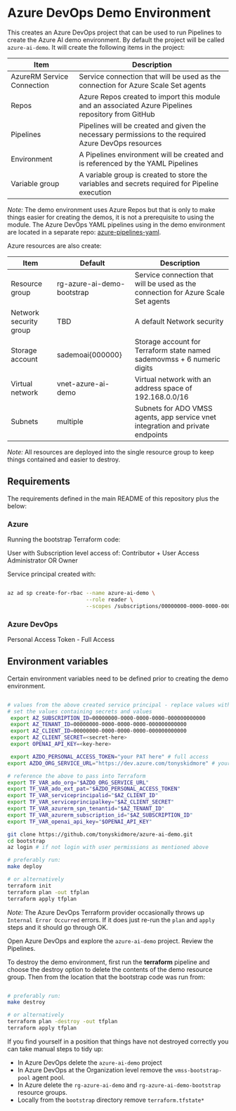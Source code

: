 # Azure DevOps Demo Environment

This creates an Azure DevOps project that can be used to run Pipelines to create the Azure AI demo environment.
By default the project will be called `azure-ai-demo`.  It will create the following items in the project:

| Item                       | Description                                                                                          |
|----------------------------|------------------------------------------------------------------------------------------------------|
| AzureRM Service Connection | Service connection that will be used as the connection for Azure Scale Set agents                    |
| Repos                      | Azure Repos created to import this module and an associated Azure Pipelines repository from GitHub   |
| Pipelines                  | Pipelines will be created and given the necessary permissions to the required Azure DevOps resources |
| Environment                | A Pipelines environment will be created and is referenced by the YAML Pipelines                      |
| Variable group             | A variable group is created to store the variables and secrets required for Pipeline execution       |

_Note:_
The demo environment uses Azure Repos but that is only to make things easier for creating the demos, it is not a prerequisite to using the module.
The Azure DevOps YAML pipelines using in the demo environment are located in a separate repo: [azure-pipelines-yaml](https://github.com/tonyskidmore/azure-pipelines-yaml).

Azure resources are also create:

| Item                   | Default                       | Description                                                                                          |
|------------------------|-------------------------------|------------------------------------------------------------------------------------------------------|
| Resource group         | rg-azure-ai-demo-bootstrap    | Service connection that will be used as the connection for Azure Scale Set agents                    |
| Network security group | TBD                           | A default Network security                                                                           |
| Storage account        | sademoai{000000}              | Storage account for Terraform state named sademovmss + 6 numeric digits                              |
| Virtual network        | vnet-azure-ai-demo            | Virtual network with an address space of 192.168.0.0/16                                              |
| Subnets                | multiple                      | Subnets for ADO VMSS agents, app service vnet integration and private endpoints                      |

_Note:_
All resources are deployed into the single resource group to keep things contained and easier to destroy.

## Requirements

The requirements defined in the main README of this repository plus the below:

### Azure
Running the bootstrap Terraform code:  

User with Subscription level access of:
Contributor + User Access Administrator
OR
Owner

Service principal created with:
````bash

az ad sp create-for-rbac --name azure-ai-demo \
                         --role reader \
                         --scopes /subscriptions/00000000-0000-0000-0000-000000000000

````

### Azure DevOps
Personal Access Token - Full Access


## Environment variables

Certain environment variables need to be defined prior to creating the demo environment.


````bash

# values from the above created service principal - replace values with your tenant, subscription and service principal values
# set the values containing secrets and values
 export AZ_SUBSCRIPTION_ID=00000000-0000-0000-0000-000000000000
 export AZ_TENANT_ID=00000000-0000-0000-0000-000000000000
 export AZ_CLIENT_ID=00000000-0000-0000-0000-000000000000
 export AZ_CLIENT_SECRET=<secret-here>
 export OPENAI_API_KEY=<key-here>

 export AZDO_PERSONAL_ACCESS_TOKEN="your PAT here" # full access
export AZDO_ORG_SERVICE_URL="https://dev.azure.com/tonyskidmore" # your organization

# reference the above to pass into Terraform
export TF_VAR_ado_org="$AZDO_ORG_SERVICE_URL"
export TF_VAR_ado_ext_pat="$AZDO_PERSONAL_ACCESS_TOKEN"
export TF_VAR_serviceprincipalid="$AZ_CLIENT_ID"
export TF_VAR_serviceprincipalkey="$AZ_CLIENT_SECRET"
export TF_VAR_azurerm_spn_tenantid="$AZ_TENANT_ID"
export TF_VAR_azurerm_subscription_id="$AZ_SUBSCRIPTION_ID"
export TF_VAR_openai_api_key="$OPENAI_API_KEY"

git clone https://github.com/tonyskidmore/azure-ai-demo.git
cd bootstrap
az login # if not login with user permissions as mentioned above

# preferably run:
make deploy

# or alternatively
terraform init
terraform plan -out tfplan
terraform apply tfplan

````
_Note:_
The Azure DevOps Terraform provider occasionally throws up `Internal Error Occurred` errors.
If it does just re-run the `plan` and `apply` steps and it should go through OK.

Open Azure DevOps and explore the `azure-ai-demo` project.  Review the Pipelines.

To destroy the demo environment, first run the **terraform** pipeline and choose the destroy option to delete the contents of the demo resource group.
Then from the location that the bootstrap code was run from:

````bash

# preferably run:
make destroy

# or alternatively
terraform plan -destroy -out tfplan
terraform apply tfplan

````

If you find yourself in a position that things have not destroyed correctly you can take manual steps to tidy up:

* In Azure DevOps delete the `azure-ai-demo` project
* In Azure DevOps at the Organization level remove the `vmss-bootstrap-pool` agent pool.
* In Azure delete the `rg-azure-ai-demo` and `rg-azure-ai-demo-bootstrap` resource groups.
* Locally from the `bootstrap` directory remove `terraform.tfstate*`
